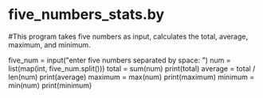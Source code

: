 # five_numbers_stats.by

#This program takes five numbers as input, calculates the total, average, maximum, and minimum.


five_num = input("enter five numbers separated by space: ")
num = list(map(int, five_num.split()))
total = sum(num)
print(total)
average = total / len(num)
print(average)
maximum = max(num)
print(maximum)
minimum = min(num)
print(minimum)

